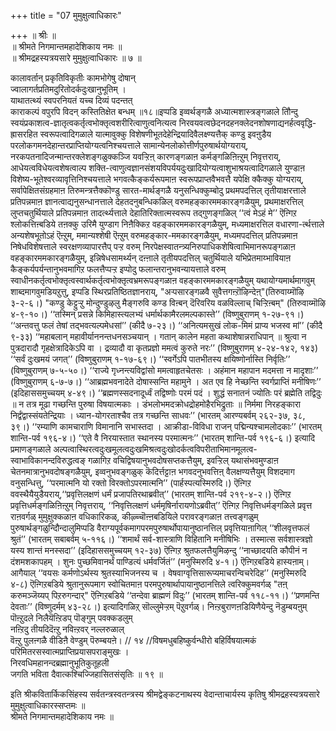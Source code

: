 +++
title = "07 मुमुक्षुत्वाधिकारः"

+++
॥ श्रीः ॥  
॥ श्रीमते निगमान्तमहादेशिकाय नमः ॥  
॥ श्रीमद्रहस्यत्रयसारे मुमुक्षुत्वाधिकारः ॥ ७ ॥  
   
कालावर्तान् प्रकृतिविकृतीः कामभोगेषु दोषान्  
ज्वालागर्तप्रतिमदुरितोदर्कदुःखानुभूतिम् ।  
याथातत्थ्यं स्वपरनियतं यच्च दिव्यं पदन्तत्  
काराकल्पं वपुरपि विदन् कस्तितिक्षेत बन्धम् ॥१८॥इप्पडि इव्वर्थङ्गळै अध्यात्मशास्त्रङ्गळाले तौिन्दु स्वयंप्रकाशत्व-ज्ञातृत्वकर्तृत्वभोक्तृत्वशरीरित्वाणुत्वनित्यत्व निरवयवत्वछेदनदहनक्लेदनशोषणाद्यनर्हत्ववृद्धि-ह्रासरहित स्वरूपत्वादिगळाले यात्मावुक्कु विशेषणीभूतदेहेन्द्रियादिवैलक्ष्ण्यत्तैक् कण्डु इवऩुडैय परलोकगमनदेहान्तरप्राप्तियोग्यत्वनिश्चयत्ताले सामान्येनलोकोत्तीर्णपुरुषार्थयोग्यराय्, नरकपतनादिजन्मान्तरक्लेशङ्गळुक्कञ्जि यवऱ्ऱिऩ् कारणङ्गळाऩ कर्मङ्गळिऩिऩ्ऱुम् निवृत्तराय्, आधेयत्वविधेयत्वशेषत्वाल्प शक्ति-त्वाणुत्वज्ञानसंशयविपर्ययदुःखादियोग्यत्वाशुभाश्रयत्वादिगळाले युण्डाऩ विशेष्य-भूतेश्वरव्यावृत्तिनिश्चयत्ताले भगवत्कैङ्कर्यरूपमाऩ स्वरूपप्राप्तवैभवत्तै यपेक्षि क्कैक्कु योग्यराय्, सर्वापेक्षितसंग्रहमाऩ तिरुमन्त्रत्तैक्कॊण्डु सारत-मार्थङ्गळै यनुसन्धिक्कुम्बोदु प्रथमपदत्तिल् तृतीयाक्षरत्ताले प्रतिपन्नमाऩ ज्ञानत्वाद्यनुसन्धानत्ताले देहतदनुबन्धिकळिल् वरुमहङ्कारममकारङ्गळैयुम्, प्रथमाक्षरत्तिल् लुप्तचतुर्थियाले प्रतिपन्नमाऩ तादर्त्थ्यत्ताले देहातिरिक्तात्मस्वरूप तद्गुणङ्गळिल् ‘‘त्वं मेऽहं मे’’ ऎऩ्गिऱ श्लोकत्तिऩ्बडिये तऩक्कु उरिमै युण्डाग निऩैक्किऱ वहङ्कारममकारङ्गळैयुम्, मध्यमाक्षरत्तिल वधारणा-र्त्थत्ताले अन्यशेषभूतोऽहं ऎऩ्ऱुम्, ममान्यश्शेषी ऎऩ्ऱुम् वरुमहङ्कार-ममकारङ्गळैयुम्, मध्यमपदत्तिल् प्रतिपन्नमाऩ निषेधविशेषत्ताले स्वरक्षणव्यापारत्तैप् पऱ्ऱ वरुम् निरपेक्षस्वातन्त्र्यनिरुपाधिकशेषित्वाभिमानरूपङ्गळाऩ वहङ्कारममकारङ्गळैयुम्, इन्निषेधसामर्थ्यन् दऩ्ऩाले तृतीयपदत्तिल् चतुर्थियाले यभिप्रेतमाय्भावियाऩ कैङ्कर्यपर्यन्तानुभवमागिऱ फलत्तैप्पऱ्ऱ इप्पोदु फलान्तरानुभवन्यायत्ताले वरुम् स्वाधीनकर्तृत्वभोक्तृत्वस्वार्थकर्तृत्वभोक्तृत्वभ्रमरूपङ्गळाऩ वहङ्कारममकारङ्गळैयुम् यथायोग्यमार्थमागवुम् शाब्दमागवुमडियऱुत्तु, इप्पडि स्थिरप्रतिष्ठितज्ञानराय्, "अऱ्पसारङ्गळवै सुवैत्तगऩ्ऱॊऴिन्देऩ्"(तिरुवाय्मॊऴि ३-२-६।) "कण्डु केट्टुऱ्ऱु मोन्दुण्डुऴलु मैङ्गरुवि कण्ड विऩ्बन् दॆरिवरिय वळविल्लाच् चिऱ्ऱिऩ्बम्" (तिरुवाय्मॊऴि ४-९-१०।) ‘‘तस्मिन् प्रसन्ने किमिहास्त्यलभ्यं धर्मार्थकामैरलमल्पकास्ते’’ (विष्णुबुराणम् १-२७-९१।) ‘‘अन्तवत्तु फलं तेषां तद्भवत्यल्पमेधसां’’ (कीदै ७-२३।) ‘‘अनित्यमसुखं लोक-मिमं प्राप्य भजस्व मां’’ (कीदै ९-३३) ‘‘महाबलान् महावीर्याननन्तधनसञ्चयान् । गतान् कालेन महता कथाशेषान्नराधिपान् ॥ श्रुत्वा न पुत्रदारादौ गृहक्षेत्रादिकेऽपि वा । द्रव्यादौ वा कृतप्रज्ञो ममत्वं कुरुते नरः’’ (विष्णुबुराणम् ४-२४-१४२, १४३) ‘‘सर्वं दुःखमयं जगत्’’ (विष्णुबुराणम् १-१७-६९।) ‘‘स्वर्गेऽपि पातभीतस्य क्षयिष्णोर्नास्ति निर्वृतिः’’ (विष्णुबुराणम् ७-५-५०।) ‘‘राज्ये गृध्नन्त्यविद्वांसो ममत्वाहृतचेतसः । अहंमान महापान मदमत्ता न मादृशाः’’ (विष्णुबुराणम् ६-७-७।) ‘‘आब्रह्मभवनादेते दोषास्सन्ति महामुने । अत एव हि नेच्छन्ति स्वर्गप्राप्तिं मनीषिणः’’ (इदिहाससमुच्चयम् ४-४९।) ‘‘ब्रह्मणस्सदनादूर्ध्वं तद्विष्णोः परमं पदं । शुद्धं सनातनं ज्योतिः परं ब्रह्मेति तद्विदुः ॥ न तत्र मूढा गच्छन्ति पुरुषा विषयात्मकाः । डंभलोभमदक्रोधद्रोहमोहैरभिद्रुताः ॥ निर्ममा निरहङ्कारा निर्द्वंद्वास्संयतेन्द्रियाः । ध्यान-योगरताश्चैव तत्र गच्छन्ति साधवः’’ (भारतम् आरण्यबर्वम् २६२-३७, ३८, ३९।) ‘‘रम्याणि कामचाराणि विमानानि सभास्तदा । आक्रीडा-विविधा राजन् पद्मिन्यश्चामलोदकाः’’ (भारतम् शान्ति-पर्व १९६-४।) ‘‘एते वै निरयास्तात स्थानस्य परमात्मनः’’ (भारतम् शान्ति-पर्व १९६-६।) इत्यादि प्रमाणङ्गळाले अल्पत्वास्थिरत्वदुःखमूलत्वदुःखमिश्रत्वदुःखोदर्कत्वविपरीताभिमानमूलत्व-स्वाभाविकानन्दविरुद्धत्वङ् गळागिऱ वचिद्विषयानुभवदोषसप्तकत्तैयुम्, इवऱ्ऱिल् यथासंभवमुण्डाऩ चेतनमात्रानुभवदोषङ्गळैयुम्, इव्वनुभवङ्गळुक् कॆदिर्त्तट्टाऩ भगवदनुभवत्तिऩ् वैलक्षण्यत्तैयुम् विशदमाग वनुसन्धित्तु, ‘‘परमात्मनि यो रक्तो विरक्तोऽपरमात्मनि’’ (पार्हस्पत्यस्मिरुदि।) ऎऩ्गिऱ ववस्थैयैयुडैयराय्,‘‘प्रवृत्तिलक्षणं धर्मं प्रजापतिरथाब्रवीत्’’ (भारतम् शान्ति-पर्व २१९-४-२।) ऎऩ्गिऱ प्रवृत्तिधर्मङ्गळिऩिऩ्ऱुम् निवृत्तराय्, ‘‘निवृत्तिलक्षणं धर्ममृषिर्नारायणोऽब्रवीत्’’ ऎऩ्गिऱ निवृत्तिधर्मङ्गळिले प्रवृत्त राऩवर्गळ् मुमुक्षुक्कळाऩ वधिकारिकळ्, कीऴ्च्चॊऩ्ऩबडियिले परावरङ्गळाऩ तत्त्वङ्गळुम् पुरुषार्थङ्गळुन्दौिन्दालुमिप्पडि वैराग्यपूर्वकमागपरमपुरुषार्थोपायानुष्ठानत्तिल् प्रवृत्तियाऩागिल् ‘‘शीलवृत्तफलं श्रुतं’’ (भारतम् सबाबर्वम् ५-११६।) ‘‘शमार्थं सर्व-शास्त्राणि विहितानि मनीषिभिः । तस्मात्स सर्वशास्त्रज्ञो यस्य शान्तं मनस्सदा’’ (इदिहाससमुच्चयम् १२-३७) ऎऩ्गिऱ श्रुतफलत्तैयुमिऴन्दु ‘‘नाच्छादयति कौपीनं न दंशमशकापहम् । शुनः पुच्छमिवानर्थं पाण्डित्यं धर्मवर्जितं’’ (मनुस्मिरुदि ४-१।) ऎऩ्गिऱबडिये हास्यऩाम्। आगैयाल् ‘‘वयसः कर्मणोऽर्थस्य श्रुतस्याभिजनस्य च । वेषवाग्वृत्तिसारूप्यमाचरन्विचरेदिह’’ (मनुस्मिरुदि ४-८) ऎऩ्गिऱबडिये श्रुतानुरूपमाग स्वोचितमाऩ परमपुरुषार्थापायानुष्ठानत्तिले त्वरिक्कुमवर्गळ् "तऩ् करुमञ्जॆय्यप् पिऱरुगन्दार्" ऎऩ्गिऱबडिये ‘‘तन्देवा ब्राह्मणं विदुः’’ (भारतम् शान्ति-पर्व ११८-११।) ‘‘प्रणमन्ति देवताः’’ (विष्णुदर्मम् ४३-२८।) इत्यादिगळिऱ् सॊल्लुमेऱ्ऱम् पॆऱुवर्गळ्। निऩ्ऱबुराणऩडियिणैयेन्दु नॆडुम्बयऩुम्  
पॊऩ्ऱुदले निलैयॆऩ्ऱिडप् पॊङ्गुम् पवक्कडलुम्  
नऩ्ऱिदु तीयदिदॆऩ्ऱु नविऩ्ऱवर् नल्लरुळाल्  
वॆऩ्ऱु पुलऩ्गळै वीडिऩै वेण्डुम् पॆरुम्बयऩे। // १४ //विषमधुबहिष्कुर्वन्धीरो बहिर्विषयात्मकं  
परिमितरसस्वात्मप्राप्तिप्रयासपराङ्मुखः ।   
निरवधिमहानन्दब्रह्मानुभूतिकुतूहली  
जगति भविता दैवात्कश्चिज्जिहासितसंसृतिः ॥ १९ ॥  
  
इति श्रीकवितार्किकसिंहस्य सर्वतन्त्रस्वतन्त्रस्य श्रीमद्वेङ्कटनाथस्य वेदान्ताचार्यस्य कृतिषु श्रीमद्रहस्यत्रयसारे मुमुक्षुत्वाधिकारस्सप्तमः ॥  
श्रीमते निगमान्तमहादेशिकाय नमः ॥